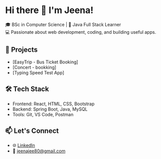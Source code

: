 # Hi there 👋 I'm Jeena!

🎓 BSc in Computer Science | 🚀 Java Full Stack Learner  
💻 Passionate about web development, coding, and building useful apps.

## 💼 Projects
-  [EasyTrip - Bus Ticket Booking]
-  [Concert - bookking]
-  [Typing Speed Test App]


## 🛠️ Tech Stack
- Frontend: React, HTML, CSS, Bootstrap
- Backend: Spring Boot, Java, MySQL
- Tools: Git, VS Code, Postman

## 📫 Let's Connect
- 🌐 [LinkedIn](https://www.linkedin.com/in/jeena-j-das-94a4822a8/)
- 📧 jeenajee80@gmail.com
